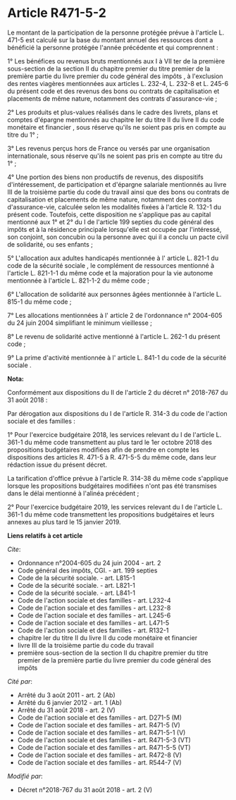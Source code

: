 # Article R471-5-2

Le montant de la participation de la personne protégée prévue à l'article L. 471-5 est calculé sur la base du montant annuel
des ressources dont a bénéficié la personne protégée l'année précédente et qui comprennent :

1° Les bénéfices ou revenus bruts mentionnés aux I à VII ter de la  première sous-section de la section II du chapitre
premier du titre premier de la première partie du livre premier du code général des impôts , à l'exclusion des rentes
viagères mentionnées aux articles L. 232-4, L. 232-8 et L. 245-6 du présent code et des revenus des bons ou contrats de
capitalisation et placements de même nature, notamment des contrats d'assurance-vie ;

2° Les produits et plus-values réalisés dans le cadre des livrets, plans et comptes d'épargne mentionnés au  chapitre Ier du
titre II du livre II du code monétaire et financier , sous réserve qu'ils ne soient pas pris en compte au titre du 1° ;

3° Les revenus perçus hors de France ou versés par une organisation internationale, sous réserve qu'ils ne soient pas pris en
compte au titre du 1° ;

4° Une portion des biens non productifs de revenus, des dispositifs d'intéressement, de participation et d'épargne salariale
mentionnés au  livre III de la troisième partie du code du travail  ainsi que des bons ou contrats de capitalisation et
placements de même nature, notamment des contrats d'assurance-vie, calculée selon les modalités fixées à l'article R. 132-1
du présent code. Toutefois, cette disposition ne s'applique pas au capital mentionné aux  1° et 2° du I de l'article 199
septies du code général des impôts  et à la résidence principale lorsqu'elle est occupée par l'intéressé, son conjoint, son
concubin ou la personne avec qui il a conclu un pacte civil de solidarité, ou ses enfants ;

5° L'allocation aux adultes handicapés mentionnée à l' article L. 821-1 du code de la sécurité sociale , le complément de
ressources mentionné à l'article L. 821-1-1 du même code et la majoration pour la vie autonome mentionnée à l'article L.
821-1-2 du même code ;

6° L'allocation de solidarité aux personnes âgées mentionnée à l'article L. 815-1 du même code ;

7° Les allocations mentionnées à l' article 2 de l'ordonnance n° 2004-605 du 24 juin 2004  simplifiant le minimum
vieillesse ;

8° Le revenu de solidarité active mentionné à l'article L. 262-1 du présent code ;

9° La prime d'activité mentionnée à l' article L. 841-1 du code de la sécurité sociale .

**Nota:**

Conformément aux dispositions du II de l'article 2 du décret n° 2018-767 du 31 août 2018 :

Par dérogation aux dispositions du I de l'article R. 314-3 du code de l'action sociale et des familles  :

1° Pour l'exercice budgétaire 2018, les services relevant du I de l'article L. 361-1 du même code transmettent au plus tard
le 1er octobre 2018 des propositions budgétaires modifiées afin de prendre en compte les dispositions des articles R. 471-5 à
R. 471-5-5 du même code, dans leur rédaction issue du présent décret.

La tarification d'office prévue à l'article R. 314-38 du même code s'applique lorsque les propositions budgétaires modifiées
n'ont pas été transmises dans le délai mentionné à l'alinéa précédent ;

2° Pour l'exercice budgétaire 2019, les services relevant du I de l'article L. 361-1 du même code transmettent les
propositions budgétaires et leurs annexes au plus tard le 15 janvier 2019.

**Liens relatifs à cet article**

_Cite_:

  - Ordonnance n°2004-605 du 24 juin 2004 - art. 2
  - Code général des impôts, CGI. - art. 199 septies
  - Code de la sécurité sociale. - art. L815-1
  - Code de la sécurité sociale. - art. L821-1
  - Code de la sécurité sociale. - art. L841-1
  - Code de l'action sociale et des familles - art. L232-4
  - Code de l'action sociale et des familles - art. L232-8
  - Code de l'action sociale et des familles - art. L245-6
  - Code de l'action sociale et des familles - art. L471-5
  - Code de l'action sociale et des familles - art. R132-1
  - chapitre Ier du titre II du livre II du code monétaire et financier
  - livre III de la troisième partie du code du travail
  - première sous-section de la section II du chapitre premier du titre premier de la première partie du livre premier du code général des impôts

_Cité par_:

  - Arrêté du 3 août 2011 - art. 2 (Ab)
  - Arrêté du 6 janvier 2012 - art. 1 (Ab)
  - Arrêté du 31 août 2018 - art. 2 (V)
  - Code de l'action sociale et des familles - art. D271-5 (M)
  - Code de l'action sociale et des familles - art. R471-5 (V)
  - Code de l'action sociale et des familles - art. R471-5-1 (V)
  - Code de l'action sociale et des familles - art. R471-5-3 (VT)
  - Code de l'action sociale et des familles - art. R471-5-5 (VT)
  - Code de l'action sociale et des familles - art. R472-8 (V)
  - Code de l'action sociale et des familles - art. R544-7 (V)

_Modifié par_:

  - Décret n°2018-767 du 31 août 2018 - art. 2 (V)
